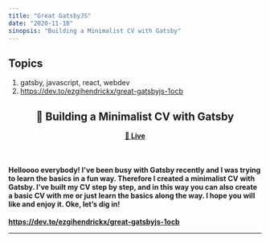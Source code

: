 ```yaml
---
title: "Great GatsbyJS"
date: "2020-11-18"
sinopsis: "Building a Minimalist CV with Gatsby"
---
```



## Topics

1. gatsby, javascript, react, webdev
2. https://dev.to/ezgihendrickx/great-gatsbyjs-1ocb

<h2 align="center"><b>👑 Building a Minimalist CV with Gatsby</h2> 
<p align="center">
<a href="https://gatsbyminicv.netlify.app/" target="_blank"> 
🍋 Live</a>
</p>
<br/>

#### Helloooo everybody! I've been busy with Gatsby recently and I was trying to learn the basics in a fun way. Therefore I created a minimalist CV with Gatsby. I've built my CV step by step, and in this way you can also create a basic CV with me or just learn the basics along the way. I hope you will like and enjoy it. Oke, let’s dig in!
https://dev.to/ezgihendrickx/great-gatsbyjs-1ocb
<hr/>